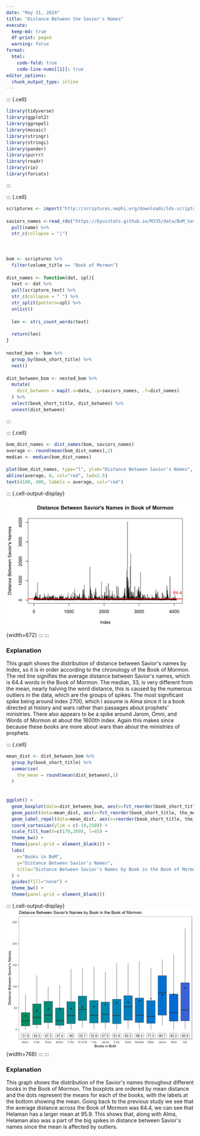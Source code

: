 ```yaml
---
date: "May 31, 2024"
title: "Distance Between the Savior's Names"
execute:
  keep-md: true
  df-print: paged
  warning: false
format:
  html:
    code-fold: true
    code-line-nums[[1]]: true
editor_options: 
  chunk_output_type: inline
---
```



::: {.cell}

```{.r .cell-code}
library(tidyverse)
library(ggplot2)
library(ggrepel)
library(mosaic)
library(stringr)
library(stringi)
library(pander)
library(purrr)
library(readr)
library(rio)
library(forcats)
```
:::

::: {.cell}

```{.r .cell-code}
scriptures <- import("http://scriptures.nephi.org/downloads/lds-scriptures.csv.zip") %>% as_tibble()

saviors_names <-read_rds("https://byuistats.github.io/M335/data/BoM_SaviorNames.rds") %>% 
  pull(name) %>% 
  str_c(collapse = "|")



bom <- scriptures %>% 
  filter(volume_title == "Book of Mormon") 

dist_names <- function(dat, spl){
  text <- dat %>% 
  pull(scripture_text) %>% 
  str_c(collapse = " ") %>% 
  str_split(pattern=spl) %>% 
  unlist()

  len <- stri_count_words(text)
  
  return(len)
}

nested_bom <- bom %>% 
  group_by(book_short_title) %>% 
  nest()

dist_between_bom <- nested_bom %>% 
  mutate(
    dist_between = map2(.x=data, .y=saviors_names, .f=dist_names)
  ) %>% 
  select(book_short_title, dist_between) %>% 
  unnest(dist_between)
```
:::

::: {.cell}

```{.r .cell-code}
bom_dist_names <- dist_names(bom, saviors_names)
average <- round(mean(bom_dist_names),2)
median <- median(bom_dist_names)

plot(bom_dist_names, type="l", ylab="Distance Between Savior's Names", main="Distance Between Savior's Names in Book of Mormon") 
abline(average, 0, col="red", lwd=2.5)
text(4100, 400, labels = average, col="red")
```

::: {.cell-output-display}
![](DistanceSaviorsNames_files/figure-html/unnamed-chunk-3-1.png){width=672}
:::
:::


### Explanation
This graph shows the distribution of distance between Savior's names by Index, so it is in order according to the chronology of the Book of Mormon. The red line signifies the average distance between Savior's names, which is 64.4 words in the Book of Mormon. The median, 33, is very different from the mean, nearly halving the word distance, this is caused by the numerous outliers in the data, which are the groups of spikes. The most significant spike being around index 2700, which I assume is Alma since it is a book directed at history and wars rather than passages about prophets' ministries. There also appears to be a spike around Jarom, Omni, and Words of Mormon at about the 1600th index. Again this makes since because these books are more about wars than about the ministries of prophets.



::: {.cell}

```{.r .cell-code}
mean_dist <- dist_between_bom %>% 
  group_by(book_short_title) %>% 
  summarise(
    the_mean = round(mean(dist_between),1)
  )


ggplot() +
  geom_boxplot(data=dist_between_bom, aes(x=fct_reorder(book_short_title, dist_between, mean), y=dist_between, fill=reorder(book_short_title, dist_between, mean)), outlier.shape=NA) +
  geom_point(data=mean_dist, aes(x=fct_reorder(book_short_title, the_mean), y=the_mean)) +
  geom_label_repel(data=mean_dist, aes(x=reorder(book_short_title, the_mean), y=the_mean, label=the_mean), nudge_y = -10000, size=3.5, segment.color='transparent', max.overlaps=20) +
  coord_cartesian(ylim = c(-10,250)) +
  scale_fill_hue(h=c(170,260), l=45) +
  theme_bw() +
  theme(panel.grid = element_blank()) +
  labs(
    x="Books in BoM",
    y="Distance Between Savior's Names",
    title="Distance Between Savior's Names by Book in the Book of Mormon"
  ) +
  guides(fill="none") +
  theme_bw() +
  theme(panel.grid = element_blank())
```

::: {.cell-output-display}
![](DistanceSaviorsNames_files/figure-html/unnamed-chunk-4-1.png){width=768}
:::
:::


### Explanation
This graph shows the distribution of the Savior's names throughout different books in the Book of Mormon. The boxplots are ordered by mean distance and the dots represent the means for each of the books, with the labels at the bottom showing the mean. Going back to the previous study we see that the average distance across the Book of Mormon was 64.4, we can see that Helaman has a larger mean at 95.9. This shows that, along with Alma, Helaman also was a part of the big spikes in distance between Savior's names since the mean is affected by outliers.
